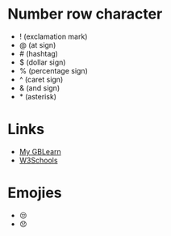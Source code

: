 # Number row character
* ! (exclamation mark)
* @ (at sign)
* \# (hashtag)
* $ (dollar sign)
* % (percentage sign)
* ^ (caret sign)
* & (and sign)
* \* (asterisk)
# Links
* [My GBLearn](https://my.gblearn.com/)
* [W3Schools](https://www.bing.com/ck/a?!&&p=af835593f9bc87c4JmltdHM9MTcyNjcwNDAwMCZpZ3VpZD0xOWE3NDkzMi1jMGE5LTY3YjctM2I3OC01ZDFjYzFiZDY2YWMmaW5zaWQ9NTIwOQ&ptn=3&ver=2&hsh=3&fclid=19a74932-c0a9-67b7-3b78-5d1cc1bd66ac&psq=w3schools&u=a1aHR0cHM6Ly93d3cudzNzY2hvb2xzLmNvbS8&ntb=1)
# Emojies
* 😒
* 😞
  
  

